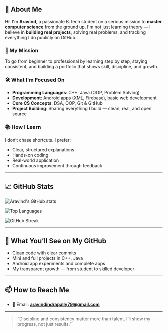 ## 👋 About Me

Hi! I'm **Aravind**, a passionate B.Tech student on a serious mission to **master computer science** from the ground up. I'm not just learning theory — I believe in **building real projects**, solving real problems, and tracking everything I do publicly on GitHub.

### 🎯 My Mission
To go from beginner to professional by learning step by step, staying consistent, and building a portfolio that shows skill, discipline, and growth.

### 🛠️ What I'm Focused On
- **Programming Languages**: C++, Java (OOP, Problem Solving)
- **Development**: Android apps (XML, Firebase), basic web development
- **Core CS Concepts**: DSA, OOP, Git & GitHub
- **Project Building**: Sharing everything I build — clean, real, and open source

### 📚 How I Learn
I don’t chase shortcuts. I prefer:
- Clear, structured explanations
- Hands-on coding
- Real-world application
- Continuous improvement through feedback

---

## 📈 GitHub Stats

![Aravind's GitHub stats](https://github-readme-stats.vercel.app/api?username=aravind7979&show_icons=true&theme=github_dark)

![Top Languages](https://github-readme-stats.vercel.app/api/top-langs/?username=aravind7979&layout=compact&theme=github_dark)

![GitHub Streak](https://github-readme-streak-stats.herokuapp.com/?user=aravind7979&theme=github-dark)

---

## 🔗 What You’ll See on My GitHub
- Clean code with clear commits
- Mini and full projects in C++, Java
- Android app experiments and complete apps
- My transparent growth — from student to skilled developer

---

## 📫 How to Reach Me
- 📧 Email: **aravindindrapally79@gmail.com**

---

> “Discipline and consistency matter more than talent. I’ll show my progress, not just results.”
